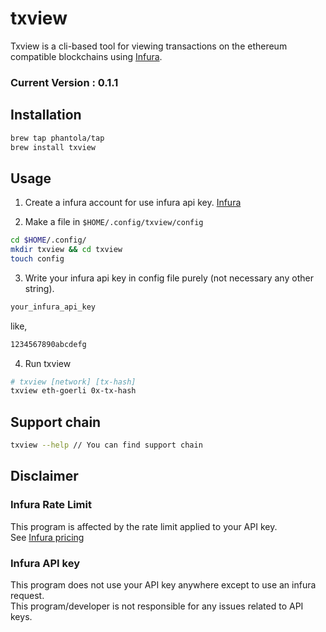 # txview

Txview is a cli-based tool for viewing transactions on the ethereum compatible blockchains using [Infura](https://infura.io/).

### Current Version : 0.1.1

## Installation

```bash
brew tap phantola/tap
brew install txview
```

## Usage

1. Create a infura account for use infura api key. [Infura](https://infura.io/)

2. Make a file in `$HOME/.config/txview/config`
```bash
cd $HOME/.config/
mkdir txview && cd txview
touch config
```

3. Write your infura api key in config file purely (not necessary any other string).
```bash
your_infura_api_key
```
like,
```bash
1234567890abcdefg
```

4. Run txview
```bash
# txview [network] [tx-hash]
txview eth-goerli 0x-tx-hash
```

## Support chain
```bash
txview --help // You can find support chain
```


## Disclaimer
### Infura Rate Limit
This program is affected by the rate limit applied to your API key.  
See [Infura pricing](https://www.infura.io/pricing)

### Infura API key
This program does not use your API key anywhere except to use an infura request.  
This program/developer is not responsible for any issues related to API keys.